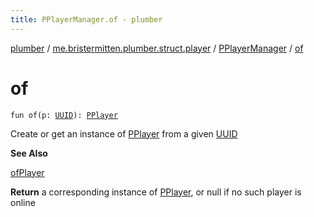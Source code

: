 ```yaml
---
title: PPlayerManager.of - plumber
---
```


[plumber](../../index.html) / [me.bristermitten.plumber.struct.player](../index.html) / [PPlayerManager](index.html) / [of](./of.html)

# of

`fun of(p: `[`UUID`](https://docs.oracle.com/javase/6/docs/api/java/util/UUID.html)`): `[`PPlayer`](../-p-player/index.html)

Create or get an instance of [PPlayer](../-p-player/index.html) from a given [UUID](https://docs.oracle.com/javase/6/docs/api/java/util/UUID.html)

**See Also**

[ofPlayer](of-player.html)

**Return**
a corresponding instance of [PPlayer](../-p-player/index.html), or null if no such player is online

